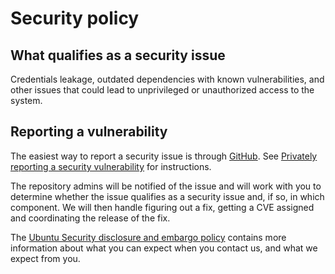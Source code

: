 # Security policy

## What qualifies as a security issue

Credentials leakage, outdated dependencies with known vulnerabilities, and
other issues that could lead to unprivileged or unauthorized access to the
system.

## Reporting a vulnerability

The easiest way to report a security issue is through
[GitHub](https://github.com/canonical/charm-rabbitmq-k8s/security/advisories/new). See
[Privately reporting a security
vulnerability](https://docs.github.com/en/code-security/security-advisories/guidance-on-reporting-and-writing/privately-reporting-a-security-vulnerability)
for instructions.

The repository admins will be notified of the issue and will work with you
to determine whether the issue qualifies as a security issue and, if so, in
which component. We will then handle figuring out a fix, getting a CVE
assigned and coordinating the release of the fix.

The [Ubuntu Security disclosure and embargo
policy](https://ubuntu.com/security/disclosure-policy) contains more
information about what you can expect when you contact us, and what we
expect from you.
